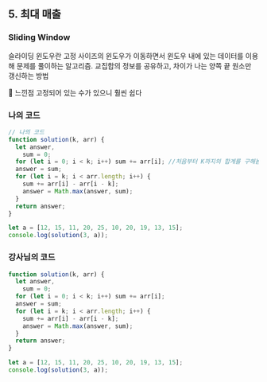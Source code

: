 ## 5. 최대 매출

### Sliding Window

슬라이딩 윈도우란 고정 사이즈의 윈도우가 이동하면서 윈도우 내에 있는 데이터를 이용해 문제를 풀이하는 알고리즘. 교집합의 정보를 공유하고, 차이가 나는 양쪽 끝 원소만 갱신하는 방법

📌 느낀점
고정되어 있는 수가 있으니 훨씬 쉽다

### 나의 코드

```js
// 나의 코드
function solution(k, arr) {
  let answer,
    sum = 0;
  for (let i = 0; i < k; i++) sum += arr[i]; //처음부터 K까지의 합계를 구해놈(초기max)
  answer = sum;
  for (let i = k; i < arr.length; i++) {
    sum += arr[i] - arr[i - k];
    answer = Math.max(answer, sum);
  }
  return answer;
}

let a = [12, 15, 11, 20, 25, 10, 20, 19, 13, 15];
console.log(solution(3, a));
```

### 강사님의 코드

```js
function solution(k, arr) {
  let answer,
    sum = 0;
  for (let i = 0; i < k; i++) sum += arr[i];
  answer = sum;
  for (let i = k; i < arr.length; i++) {
    sum += arr[i] - arr[i - k];
    answer = Math.max(answer, sum);
  }
  return answer;
}

let a = [12, 15, 11, 20, 25, 10, 20, 19, 13, 15];
console.log(solution(3, a));
```
